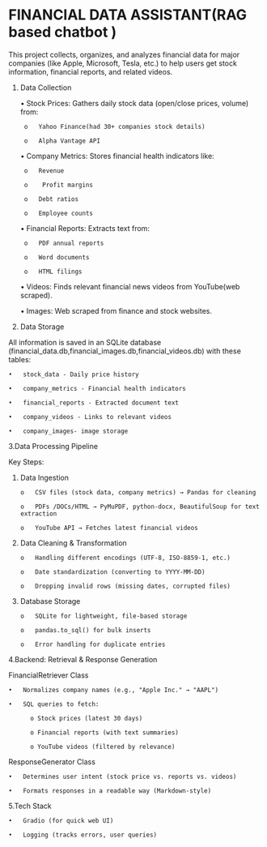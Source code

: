 # FINANCIAL DATA ASSISTANT(RAG based chatbot )

This project collects, organizes, and analyzes financial data for major companies (like Apple, Microsoft, Tesla, etc.) to help users get stock information, financial reports, and related videos.

1. Data Collection

    •	Stock Prices: Gathers daily stock data (open/close prices, volume) from:
   
        o	Yahoo Finance(had 30+ companies stock details)
   
        o	Alpha Vantage API
   
    •	Company Metrics: Stores financial health indicators like:
   
        o	Revenue
   
        o	 Profit margins
   
        o	Debt ratios
   
        o	Employee counts
   
   •	Financial Reports: Extracts text from:
   
        o	PDF annual reports
   
        o	Word documents
   
        o	HTML filings
   
   •	Videos: Finds relevant financial news videos from YouTube(web scraped).
   
   •	Images: Web scraped from finance and stock websites.

2. Data Storage
   
All information is saved in an SQLite database (financial_data.db,financial_images.db,financial_videos.db) with these tables:

    •	stock_data - Daily price history

    •	company_metrics - Financial health indicators

    •	financial_reports - Extracted document text

    •	company_videos - Links to relevant videos

    •	company_images- image storage 

3.Data Processing Pipeline

Key Steps:

1.	Data Ingestion
   
        o	CSV files (stock data, company metrics) → Pandas for cleaning
  	
        o	PDFs /DOCs/HTML → PyMuPDF, python-docx, BeautifulSoup for text extraction
  	
        o	YouTube API → Fetches latest financial videos
  	
2.	Data Cleaning & Transformation

        o	Handling different encodings (UTF-8, ISO-8859-1, etc.)
  	
        o	Date standardization (converting to YYYY-MM-DD)
  	
        o	Dropping invalid rows (missing dates, corrupted files)
  	
3.	Database Storage

        o	SQLite for lightweight, file-based storage
  	
        o	pandas.to_sql() for bulk inserts
  	
        o	Error handling for duplicate entries


4.Backend: Retrieval & Response Generation

FinancialRetriever Class

    •	Normalizes company names (e.g., "Apple Inc." → "AAPL")
    
    •	SQL queries to fetch:
    
          o	Stock prices (latest 30 days)
          
          o	Financial reports (with text summaries)
          
          o	YouTube videos (filtered by relevance)
          
ResponseGenerator Class

    •	Determines user intent (stock price vs. reports vs. videos)
    
    •	Formats responses in a readable way (Markdown-style)

5.Tech Stack

    •	Gradio (for quick web UI)
    
    •	Logging (tracks errors, user queries)

   

